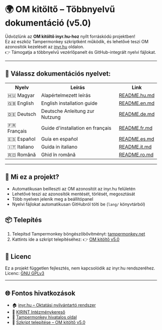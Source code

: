 <!DOCTYPE html>
<html lang="hu">
<head>
  <meta charset="UTF-8">
  
</head>
<body>

<h1>🌍 OM kitöltő – Többnyelvű dokumentáció (v5.0)</h1>

<p>Üdvözlünk az <strong>OM kitöltő inyr.hu-hoz</strong> nyílt forráskódú projektben!<br>
Ez az eszköz Tampermonkey szkriptként működik, és lehetővé teszi OM azonosítók kezelését az <a href="https://www.inyr.hu/" target="_blank">inyr.hu</a> oldalon.<br>
👉 Támogatja a többnyelvű vezérlőpanelt és GitHub-integrált nyelvi fájlokat.</p>

<hr>

<h2>📘 Válassz dokumentációs nyelvet:</h2>

<table>
  <tr>
    <th>Nyelv</th>
    <th>Leírás</th>
    <th>Link</th>
  </tr>
  <tr>
    <td>🇭🇺 Magyar</td>
    <td>Alapértelmezett leírás</td>
    <td><a href="readme/README.hu.md" target="_blank">README.hu.md</a></td>
  </tr>
  <tr>
    <td>🇬🇧 English</td>
    <td>English installation guide</td>
    <td><a href="readme/README.en.md" target="_blank">README.en.md</a></td>
  </tr>
  <tr>
    <td>🇩🇪 Deutsch</td>
    <td>Deutsche Anleitung zur Nutzung</td>
    <td><a href="readme/README.de.md" target="_blank">README.de.md</a></td>
  </tr>
  <tr>
    <td>🇫🇷 Français</td>
    <td>Guide d'installation en français</td>
    <td><a href="readme/README.fr.md" target="_blank">README.fr.md</a></td>
  </tr>
  <tr>
    <td>🇪🇸 Español</td>
    <td>Guía en español</td>
    <td><a href="readme/README.es.md" target="_blank">README.es.md</a></td>
  </tr>
  <tr>
    <td>🇮🇹 Italiano</td>
    <td>Guida in italiano</td>
    <td><a href="readme/README.it.md" target="_blank">README.it.md</a></td>
  </tr>
  <tr>
    <td>🇷🇴 Română</td>
    <td>Ghid în română</td>
    <td><a href="readme/README.ro.md" target="_blank">README.ro.md</a></td>
  </tr>
</table>

<hr>

<h2>🧩 Mi ez a projekt?</h2>
<ul>
  <li>Automatikusan beilleszti az OM azonosítót az inyr.hu felületén</li>
  <li>Lehetővé teszi az azonosítók mentését, törlését, megosztását</li>
  <li>Több nyelven jelenik meg a beállítópanel</li>
  <li>Nyelvi fájlokat automatikusan GitHubról tölti be (<code>lang/</code> könyvtárból)</li>
</ul>

<h2>📦 Telepítés</h2>
<ol>
  <li>Telepítsd Tampermonkey böngészőbővítményt: <a href="https://www.tampermonkey.net/" target="_blank">tampermonkey.net</a></li>
  <li>Kattints ide a szkript telepítéséhez:  
    👉 <a href="https://raw.githubusercontent.com/acsdaniel87/OM-autofill/main/OM%20kit%C3%B6lt%C5%91%20inyr.hu-hoz-5.0.user.js" target="_blank">OM kitöltő v5.0</a>
  </li>
</ol>

<h2>📜 Licenc</h2>
<p>
Ez a projekt független fejlesztés, nem kapcsolódik az inyr.hu rendszeréhez.<br>
Licenc: <a href="https://www.gnu.org/licenses/gpl-3.0.html" target="_blank">GNU GPLv3</a>
</p>

<hr>

<h2>🌐 Fontos hivatkozások</h2>
<ul>
  <li>🏠 <a href="https://www.inyr.hu/" target="_blank">inyr.hu – Oktatási nyilvántartó rendszer</a></li>
  <li>🏫 <a href="https://kirint.kir.hu/IntezmenyKereso/" target="_blank">KIRINT Intézménykereső</a></li>
  <li>🧩 <a href="https://www.tampermonkey.net/" target="_blank">Tampermonkey hivatalos oldal</a></li>
  <li>📜 <a href="https://raw.githubusercontent.com/acsdaniel87/OM-autofill/main/OM%20kit%C3%B6lt%C5%91%20inyr.hu-hoz-5.0.user.js" target="_blank">Szkript telepítése – OM kitöltő v5.0</a></li>
</ul>

</body>
</html>
